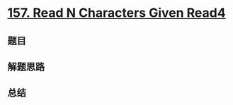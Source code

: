 # [157. Read N Characters Given Read4](https://leetcode.com/problems/read-n-characters-given-read4/)

## 题目


## 解题思路


## 总结


